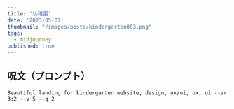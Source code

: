 ```yaml
---
title: '幼稚園'
date: '2023-05-07'
thumbnail: "/images/posts/kindergarten003.png"
tags:
  - midjourney
published: true
---
```


## 呪文（プロンプト）
```
Beautiful landing for kindergarten website, design, ux/ui, ux, ui --ar 3:2 --v 5 --q 2
```
